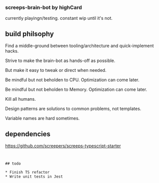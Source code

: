 ### screeps-brain-bot by highCard

currently playingn/testing. constant wip until it's not.

## build philsophy

Find a middle-ground between tooling/architecture and quick-implement hacks.

Strive to make the brain-bot as hands-off as possible.

But make it easy to tweak or direct when needed.

Be mindful but not beholden to CPU. Optimization can come later.

Be mindful but not beholden to Memory. Optimization can come later.

Kill all humans.

Design patterns are solutions to common problems, not templates.

Variable names are hard sometimes.

## dependencies

https://github.com/screepers/screeps-typescript-starter

```


## todo

* Finish TS refactor
* Write unit tests in Jest
